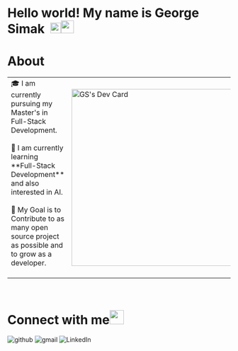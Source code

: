 # **Hello world! My name is George Simak** &nbsp;<img src="https://github.com/TheDudeThatCode/TheDudeThatCode/blob/master/Assets/Earth.gif" width="24px"><img src="https://github.com/TheDudeThatCode/TheDudeThatCode/blob/master/Assets/Hi.gif" width="29px"> 


# About 
<table>
  <tr>
    <td valign="center">
      🎓 I am currently pursuing my Master's in Full-Stack Development. <br><br>
      🌱 I am currently learning **Full-Stack Development** and also interested in AI. <br><br>
      🎯 My Goal is to Contribute to as many open source project as possible and to grow as a developer. <br><br>  
<td>
     <a href="https://app.daily.dev/g_simak"><img src="https://api.daily.dev/devcards/5a32d7a5dde849788e9c809c793addbc.png?r=na9" width="400" alt="GS's Dev Card"/></a>
    </td>
    
  </tr>
  </table>
  
<br>

# Connect with me<img src="https://github.com/TheDudeThatCode/TheDudeThatCode/blob/master/Assets/Handshake.gif" height="32px">
![github](https://img.shields.io/badge/GitHub-ffffff?style=for-the-badge&logo=GitHub&logoColor=black)
![gmail](https://img.shields.io/badge/Gmail-ffffff?style=for-the-badge&logo=Gmail&logoColor=red)
![LinkedIn](https://img.shields.io/badge/LinkedIn-ffffff?style=for-the-badge&logo=LinkedIn&logoColor=blue)


<br>
<br>
